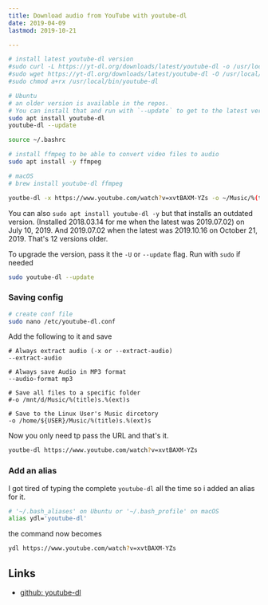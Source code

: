 ```yaml
---
title: Download audio from YouTube with youtube-dl
date: 2019-04-09
lastmod: 2019-10-21

---
```



```bash
# install latest youtube-dl version
#sudo curl -L https://yt-dl.org/downloads/latest/youtube-dl -o /usr/local/bin/youtube-dl
#sudo wget https://yt-dl.org/downloads/latest/youtube-dl -O /usr/local/bin/youtube-dl
#sudo chmod a+rx /usr/local/bin/youtube-dl

# Ubuntu
# an older version is available in the repos. 
# You can install that and run with `--update` to get to the latest version
sudo apt install youtube-dl
youtube-dl --update

source ~/.bashrc 

# install ffmpeg to be able to convert video files to audio
sudo apt install -y ffmpeg

# macOS
# brew install youtube-dl ffmpeg
```

```bash
youtbe-dl -x https://www.youtube.com/watch?v=xvtBAXM-YZs -o ~/Music/%(title)s.%(ext)s
```

You can also `sudo apt install youtube-dl -y` but that installs an outdated version. (Installed 2018.03.14 for me when the latest was 2019.07.02) on July 10, 2019. And 2019.07.02 when the latest was 2019.10.16 on October 21, 2019. That's 12 versions older.

To upgrade the version, pass it the `-U` or `--update` flag. Run with `sudo` if needed

```bash
sudo youtube-dl --update
```

### Saving config

```bash
# create conf file
sudo nano /etc/youtube-dl.conf
```

Add the following to it and save

```
# Always extract audio (-x or --extract-audio)
--extract-audio

# Always save Audio in MP3 format
--audio-format mp3

# Save all files to a specific folder
#-o /mnt/d/Music/%(title)s.%(ext)s

# Save to the Linux User's Music dircetory
-o /home/${USER}/Music/%(title)s.%(ext)s
```

Now you only need tp pass the URL and that's it.

```bash
youtbe-dl https://www.youtube.com/watch?v=xvtBAXM-YZs
```

### Add an alias
I got tired of typing the complete `youtube-dl` all the time so i added an alias for it.

```bash
# '~/.bash_aliases' on Ubuntu or '~/.bash_profile' on macOS
alias ydl='youtube-dl'
```

the command now becomes

```bash
ydl https://www.youtube.com/watch?v=xvtBAXM-YZs
```


Links
---

- [github: youtube-dl](https://github.com/ytdl-org/youtube-dl)
